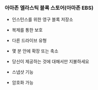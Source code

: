 

### 아마존 엘라스틱 블록 스토어(아마존 EBS)

* 인스턴스를 위한 영구 블록 저장소

* 복제를 통한 보호

* 다른 드라이브 유형

* 몇 분 안에 확장 또는 축소

* 당신이 제공하는 것에 대해서만 지불하세요

* 스냅샷 기능

* 암호화 가능
